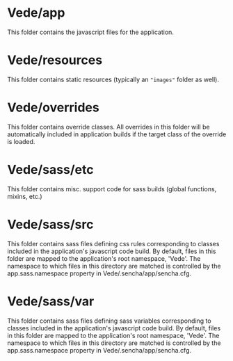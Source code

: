 # Vede/app

This folder contains the javascript files for the application.

# Vede/resources

This folder contains static resources (typically an `"images"` folder as well).

# Vede/overrides

This folder contains override classes. All overrides in this folder will be 
automatically included in application builds if the target class of the override
is loaded.

# Vede/sass/etc

This folder contains misc. support code for sass builds (global functions, 
mixins, etc.)

# Vede/sass/src

This folder contains sass files defining css rules corresponding to classes
included in the application's javascript code build.  By default, files in this 
folder are mapped to the application's root namespace, 'Vede'. The
namespace to which files in this directory are matched is controlled by the
app.sass.namespace property in Vede/.sencha/app/sencha.cfg. 

# Vede/sass/var

This folder contains sass files defining sass variables corresponding to classes
included in the application's javascript code build.  By default, files in this 
folder are mapped to the application's root namespace, 'Vede'. The
namespace to which files in this directory are matched is controlled by the
app.sass.namespace property in Vede/.sencha/app/sencha.cfg. 
